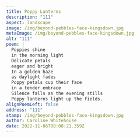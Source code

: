 ```yaml
---
title: Poppy Lanterns
description: "111"
aspect: landscape
image: /img/beyond-pebbles-face-kingsdown.jpg
metaImage: /img/beyond-pebbles-face-kingsdown.jpg
alt: "111"
poem: |
  Poppies shine 
  in the morning light
  Delicate petals 
  eager and bright
  In a golden haze
  as daylight fades 
  Poppy petals cup their face 
  in a tender embrace
  Silence falls as the evening stills
  Poppy lanterns light up the fields.
alignPoemLeft: false
address: "111"
stamp: /img/beyond-pebbles-face-kingsdown.jpg
author: Caroline Whitehouse
date: 2022-11-06T08:00:21.359Z
---
```

